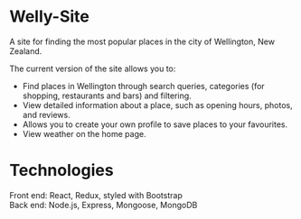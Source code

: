 # Welly-Site
A site for finding the most popular places in the city of Wellington, New Zealand.

The current version of the site allows you to:
- Find places in Wellington through search queries, categories (for shopping, restaurants and bars) and filtering.
- View detailed information about a place, such as opening hours, photos, and reviews.
- Allows you to create your own profile to save places to your favourites.
- View weather on the home page.

# Technologies
Front end: React, Redux, styled with Bootstrap\
Back end: Node.js, Express, Mongoose, MongoDB
